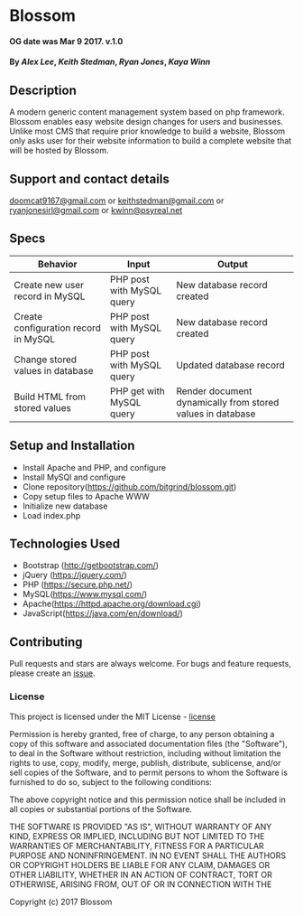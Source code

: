 
# Blossom

#### OG date was Mar 9 2017. v.1.0

#### By _Alex Lee_, _Keith Stedman_, _Ryan Jones_, _Kaya Winn_

## Description

A modern generic content management system based on php framework. Blossom enables easy website design changes for users and businesses. Unlike most CMS that require prior knowledge to build a website, Blossom only asks user for their website information to build a complete website that will be hosted by Blossom.

## Support and contact details

doomcat9167@gmail.com or keithstedman@gmail.com or ryanjonesirl@gmail.com or kwinn@psyreal.net

## Specs

|Behavior             |Input        | Output       |
|---------------------|-------------|--------------|
|Create new user record in MySQL |PHP post with MySQL query	|New database record created |
|Create configuration record in MySQL|PHP post with MySQL query	|New database record created|
|Change stored values in database |	PHP post with MySQL query	|Updated database record|
|Build HTML from stored values	|PHP get with MySQL query	|Render document dynamically from stored values in database|

## Setup and Installation

* Install Apache and PHP, and configure
* Install MySQl and configure
* Clone repository(https://github.com/bitgrind/blossom.git)
* Copy setup files to Apache WWW
* Initialize new database
* Load index.php

## Technologies Used

* Bootstrap (http://getbootstrap.com/)
* jQuery (https://jquery.com/)
* PHP (https://secure.php.net/)
* MySQL(https://www.mysql.com/)
* Apache(https://httpd.apache.org/download.cgi)
* JavaScript(https://java.com/en/download/)


## Contributing

Pull requests and stars are always welcome. For bugs and feature requests, please create an [issue].

### License

This project is licensed under the MIT License - [license]

Permission is hereby granted, free of charge, to any person obtaining a copy of this software and associated documentation files (the "Software"), to deal in the Software without restriction, including without limitation the rights to use, copy, modify, merge, publish, distribute, sublicense, and/or sell copies of the Software, and to permit persons to whom the Software is furnished to do so, subject to the following conditions:

The above copyright notice and this permission notice shall be included in all copies or substantial portions of the Software.

THE SOFTWARE IS PROVIDED "AS IS", WITHOUT WARRANTY OF ANY KIND, EXPRESS OR IMPLIED, INCLUDING BUT NOT LIMITED TO THE WARRANTIES OF MERCHANTABILITY, FITNESS FOR A PARTICULAR PURPOSE AND NONINFRINGEMENT. IN NO EVENT SHALL THE AUTHORS OR COPYRIGHT HOLDERS BE LIABLE FOR ANY CLAIM, DAMAGES OR OTHER LIABILITY, WHETHER IN AN ACTION OF CONTRACT, TORT OR OTHERWISE, ARISING FROM, OUT OF OR IN CONNECTION WITH THE

Copyright (c) 2017 Blossom


[issue]: https://github.com/bitgrind/blossom/issues
[license]: https://opensource.org/licenses/MIT
